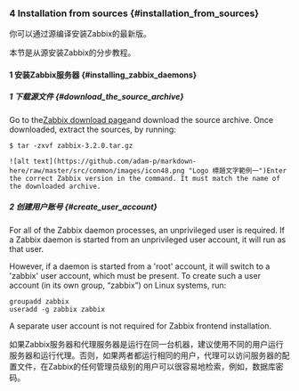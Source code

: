 ### 4 Installation from sources {#installation_from_sources}

你可以通过源编译安装Zabbix的最新版。

本节是从源安装Zabbix的分步教程。

#### 1 安装Zabbix服务器 {#installing_zabbix_daemons}

##### 1 下载源文件 {#download_the_source_archive}

Go to the[Zabbix download page](http://www.zabbix.com/download.php)and download the source archive. Once downloaded, extract the sources, by running:

```
$ tar -zxvf zabbix-3.2.0.tar.gz
```

```
![alt text](https://github.com/adam-p/markdown-here/raw/master/src/common/images/icon48.png "Logo 標題文字範例一")Enter the correct Zabbix version in the command. It must match the name of the downloaded archive.
```

##### 2 创建用户账号 {#create_user_account}

For all of the Zabbix daemon processes, an unprivileged user is required. If a Zabbix daemon is started from an unprivileged user account, it will run as that user.

However, if a daemon is started from a 'root' account, it will switch to a 'zabbix' user account, which must be present. To create such a user account \(in its own group, “zabbix”\) on Linux systems, run:

```
groupadd zabbix
useradd -g zabbix zabbix
```

A separate user account is not required for Zabbix frontend installation.

如果Zabbix服务器和代理服务器是运行在同一台机器，建议使用不同的用户运行服务器和运行代理。否则，如果两者都运行相同的用户，代理可以访问服务器的配置文件，在Zabbix的任何管理员级别的用户可以很容易地检索，例如，数据库密码。





